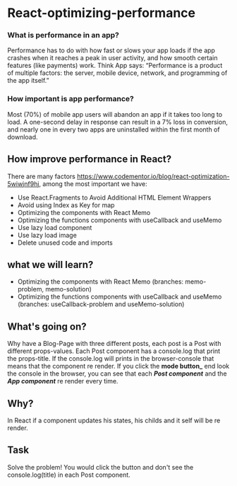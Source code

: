 # React-optimizing-performance

### What is performance in an app?

Performance has to do with how fast or slows your app loads if the app crashes when it reaches a peak in user activity, and how smooth certain features (like payments) work. Think App says: “Performance is a product of multiple factors: the server, mobile device, network, and programming of the app itself.”

### How important is app performance?

Most (70%) of mobile app users will abandon an app if it takes too long to load. A one-second delay in response can result in a 7% loss in conversion, and nearly one in every two apps are uninstalled within the first month of download.

## How improve performance in React?

There are many factors https://www.codementor.io/blog/react-optimization-5wiwjnf9hj, among the most important we have:

- Use React.Fragments to Avoid Additional HTML Element Wrappers
- Avoid using Index as Key for map
- Optimizing the components with React Memo
- Optimizing the functions components with useCallback and useMemo
- Use lazy load component
- Use lazy load image
- Delete unused code and imports

## what we will learn?

- Optimizing the components with React Memo (branches: memo-problem, memo-solution)
- Optimizing the functions components with useCallback and useMemo (branches: useCallback-problem and useMemo-solution)

## What's going on?

Why have a Blog-Page with three different posts, each post is a Post with different props-values.
Each Post component has a console.log that print the props-title.
If the console.log will prints in the browser-console that means that the component re render.
If you click the **mode button_** end look the console in the browser, you can see that each **_Post component_** and the **_App component_** re render every time.

## Why?

In React if a component updates his states, his childs and it self will be re render.
## Task

Solve the problem!
You would click the button and don't see the console.log(title) in each Post component.

